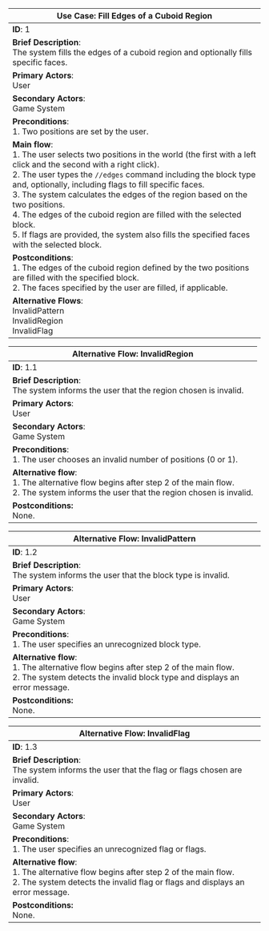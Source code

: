| Use Case: Fill Edges of a Cuboid Region                                                                                                                                                                                                                                                                                                                                                                                                                                                                                       |
| ----------------------------------------------------------------------------------------------------------------------------------------------------------------------------------------------------------------------------------------------------------------------------------------------------------------------------------------------------------------------------------------------------------------------------------------------------------------------------------------------------------------------------- |
| **ID**: 1                                                                                                                                                                                                                                                                                                                                                                                                                                                                                                                     |
| **Brief Description**:<br>The system fills the edges of a cuboid region and optionally fills specific faces.                                                                                                                                                                                                                                                                                                                                                                                                                  |
| **Primary Actors**:<br>User                                                                                                                                                                                                                                                                                                                                                                                                                                                                                                   |
| **Secondary Actors**:<br>Game System                                                                                                                                                                                                                                                                                                                                                                                                                                                                                          |
| **Preconditions**:<br>1. Two positions are set by the user.                                                                                                                                                                                                                                                                                                                                                                                                                                                                   |
| **Main flow**:<br>1. The user selects two positions in the world (the first with a left click and the second with a right click).  <br>2. The user types the `//edges` command including the block type and, optionally, including flags to fill specific faces.  <br>3. The system calculates the edges of the region based on the two positions.  <br>4. The edges of the cuboid region are filled with the selected block.<br>5. If flags are provided, the system also fills the specified faces with the selected block. |
| **Postconditions**:<br>1. The edges of the cuboid region defined by the two positions are filled with the specified block.<br>2. The faces specified by the user are filled, if applicable.                                                                                                                                                                                                                                                                                                                                   |
| **Alternative Flows**:<br>InvalidPattern<br>InvalidRegion<br>InvalidFlag                                                                                                                                                                                                                                                                                                                                                                                                                                                      |



| Alternative Flow: InvalidRegion                                                                                                                               |
| ------------------------------------------------------------------------------------------------------------------------------------------------------------- |
| **ID**: 1.1                                                                                                                                                   |
| **Brief Description**:<br>The system informs the user that the region chosen is invalid.                                                                      |
| **Primary Actors**:<br>User                                                                                                                                   |
| **Secondary Actors**:<br>Game System                                                                                                                          |
| **Preconditions**:<br>1. The user chooses an invalid number of positions (0 or 1).                                                                            |
| **Alternative flow**:<br>1. The alternative flow begins after step 2 of the main flow.  <br>2. The system informs the user that the region chosen is invalid. |
| **Postconditions:**<br>None.                                                                                                                                  |

| Alternative Flow: InvalidPattern                                                                                                                                        |
| ----------------------------------------------------------------------------------------------------------------------------------------------------------------------- |
| **ID**: 1.2                                                                                                                                                             |
| **Brief Description**:<br>The system informs the user that the block type is invalid.                                                                                   |
| **Primary Actors**:<br>User                                                                                                                                             |
| **Secondary Actors**:<br>Game System                                                                                                                                    |
| **Preconditions**:<br>1. The user specifies an unrecognized block type.                                                                                                 |
| **Alternative flow**:<br>1. The alternative flow begins after step 2 of the main flow.  <br>2. The system detects the invalid block type and displays an error message. |
| **Postconditions:**<br>None.                                                                                                                                            |

| Alternative Flow: InvalidFlag                                                                                                                                              |
| -------------------------------------------------------------------------------------------------------------------------------------------------------------------------- |
| **ID**: 1.3                                                                                                                                                                |
| **Brief Description**:<br>The system informs the user that the flag or flags chosen are invalid.                                                                           |
| **Primary Actors**:<br>User                                                                                                                                                |
| **Secondary Actors**:<br>Game System                                                                                                                                       |
| **Preconditions**:<br>1. The user specifies an unrecognized flag or flags.                                                                                                 |
| **Alternative flow**:<br>1. The alternative flow begins after step 2 of the main flow.  <br>2. The system detects the invalid flag or flags and displays an error message. |
| **Postconditions:**<br>None.                                                                                                                                               |

